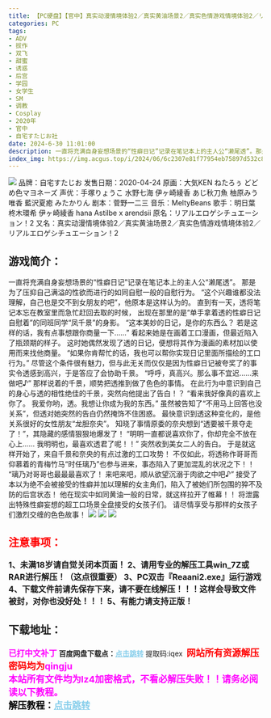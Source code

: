 ```yaml
---
title: 【PC硬盘】【官中】真实动漫情境体验2／真实黄油场景2／真实色情游戏情境体验2／リアルエロゲシチュエーション！2
categories: PC
tags:
- ADV
- 拔作
- 双飞
- 甜蜜
- 诱惑
- 后宫
- 学园
- 女学生
- SM
- 调教
- Cosplay
- 2020年
- 官中
- 自宅すたじお社
date: 2024-6-30 11:01:00
description: 一直将充满自身妄想场景的“性癖日记”记录在笔记本上的主人公“濑尾透”。那是为了压抑自己满溢的性欲而进行的如同自慰一般的自慰行为。“这个兴趣谁都没法理解，自己也是交不到女朋友的吧”，他原本是这样认为的。直到有一天，透将笔记本忘在教室里而急忙赶回去取的时候，
index_img: https://img.acgus.top/i/2024/06/6c2307e81f77954eb75897d532c802ee.webp
---
```

![](https://img.acgus.top/i/2024/06/6c2307e81f77954eb75897d532c802ee.webp)
品牌：自宅すたじお
发售日期：2020-04-24
原画：大気KEN ねたろぅ どどめ色マヨネーズ
声优：手塚りょうこ 水野七海 伊ヶ崎綾香 あじ秋刀魚 柚原みう 唯香 藍沢夏癒 みたかりん
剧本：菅野一二三
音乐：MeltyBeans
歌手：明日葉 柊木環希 伊ヶ崎綾香 hana Astilbe x arendsii
原名：リアルエロゲシチュエーション！2
又名：真实动漫情境体验2／真实黄油场景2／真实色情游戏情境体验2／リアルエロゲシチュエーション！2

## 游戏简介：
一直将充满自身妄想场景的“性癖日记”记录在笔记本上的主人公“濑尾透”。
那是为了压抑自己满溢的性欲而进行的如同自慰一般的自慰行为。
“这个兴趣谁都没法理解，自己也是交不到女朋友的吧”，他原本是这样认为的。
直到有一天，透将笔记本忘在教室里而急忙赶回去取的时候，
出现在那里的是“单手拿着透的性癖日记自慰着”的同班同学“凤千景”的身影。
“这本美妙的日记，是你的东西么？
若是这样的话，我有点事想跟你商量一下……”
看起来她是在画着工口漫画，但最近陷入了瓶颈期的样子。
这时她偶然发现了透的日记，便想将其作为漫画的素材加以使用而来找他商量。
“如果你肯帮忙的话，我也可以帮你实现日记里面所描绘的工口行为。”
尽管这个条件很有魅力，但与此无关而仅仅是因为性癖日记被夸奖了的事实令透感到高兴，于是答应了会协助千景。
“呼呼，真高兴。那么事不宜迟……来做吧♪”
那样说着的千景，顺势把透推到做了色色的事情。
在此行为中意识到自己的身心与透的相性绝佳的千景，突然向他提出了告白！？
“看来我好像真的喜欢上你了。
我爱你哟，透。我想让你成为我的东西。”
虽然被告知了“不用马上回答也没关系”，但透对她突然的告白仍然掩饰不住困惑。
最快意识到透这种变化的，是他关系很好的女性朋友“龙胆奈央”。
知晓了事情原委的奈央想到“透要被千景夺走了！”，其隐藏的感情狠狠地爆发了！
“明明一直都说喜欢你了，你却完全不放在心上……
我明明也，最喜欢透君了呢！！”
突然收到美女二人的告白。
于是就这样开始了，来自千景和奈央的有点过激的工口攻势！
不仅如此，将透称作哥哥而仰慕着的青梅竹马“时任璃乃”也参与进来，事态陷入了更加混乱的状况之下！！
“璃乃对哥哥也最最最喜欢了！
来吧来吧，顺从欲望沉溺于肉欲之中吧♪”
接受了本以为绝不会被接受的性癖并加以理解的女主角们，陷入了被她们所包围的猝不及防的后宫状态！
他在现实中如同黄油一般的日常，就这样拉开了帷幕！！
将泄露出特殊性癖妄想的超工口场景全盘接受的女孩子们。
请尽情享受与那样的女孩子们激烈交缠的色色故事！
![](https://img.acgus.top/i/2024/06/911aa1ffb4f884c52b3919cb0fae9634.webp)
![](https://img.acgus.top/i/2024/06/dc138da3bf3234e581789a3fe22fce4c.webp)
![](https://img.acgus.top/i/2024/06/5fd3f774fedf3a08ccc03c3c20e189cc.webp)






## <font color=#FF0000 >注意事项：</font>
<font size=3><b>1、未满18岁请自觉关闭本页面！
2、请用专业的解压工具win_7Z或RAR进行解压！（这点很重要）
3、PC双击『Reaani2.exe』运行游戏
4、下载文件前请先保存下来，请不要在线解压！！！这样会导致文件被封，对你也没好处！！！
5、有能力请支持正版！</b></font>

## 下载地址：
<font color=#FF00FF size=3><b>已打中文补丁</b></font>
<b>百度网盘下载点：</b><a href="https://pan.baidu.com/s/1jK2jfpwg1yNiTW3PioYYgw?pwd=iqex" style="color: #87CEEB;"><b>点击跳转</b></a> 提取码:iqex
<a style="padding: 0" href="https://post.qingju.org/AD/"><img style="max-width:100%" src="https://img.acgus.top/i/2024/07/478f689b8021d8d499ab43d21acf137a.gif" alt=""></a>
<b><font color=#FF0000 size=4>网站所有资源解压密码均为</b></font><b><font color=#FF00FF size=4>qingju</font><font color=#FF0000 ></font></b><br><b><font color=#FF00FF size=4>本站所有文件均为lz4加密格式，不看必解压失败！！请务必阅读以下教程。</b></font><br><b><font color=#000 size=4>解压教程：</b><a href="https://post.qingju.org/tutorial/000/" style="color: #87CEEB;"><b>点击跳转</b></a>